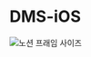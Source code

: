 # DMS-iOS 
![노션 프래임 사이즈](https://user-images.githubusercontent.com/102791216/232928434-700ccf4b-bb44-41cb-83a4-d0537ee68d47.png)
